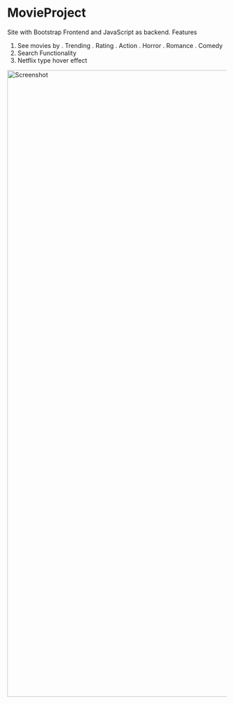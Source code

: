 # MovieProject
Site with Bootstrap Frontend and JavaScript as backend.
Features 
1. See movies by 
    . Trending
    . Rating
    . Action
    . Horror
    . Romance
    . Comedy
2. Search Functionality 
3. Netflix type hover effect 

<img width="1440" alt="Screenshot" src="public/Screenshot.png">
